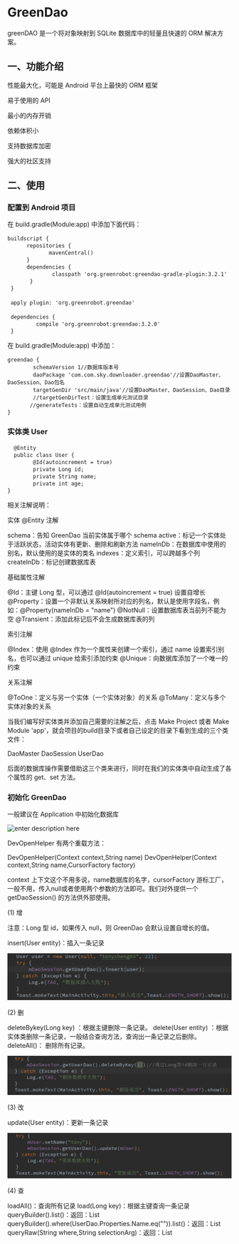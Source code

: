 # GreenDao

  greenDAO 是一个将对象映射到 SQLite 数据库中的轻量且快速的 ORM 解决方案。
  

## 一、功能介绍

   性能最大化，可能是  Android  平台上最快的  ORM  框架

   易于使用的 API

   最小的内存开销

   依赖体积小

   支持数据库加密

   强大的社区支持


## 二、使用

### 配置到 Android 项目

在  build.gradle(Module:app) 中添加下面代码：

```
buildscript { 
      repositories {
             mavenCentral()
      }
      dependencies {
              classpath 'org.greenrobot:greendao-gradle-plugin:3.2.1' 
       }
 }

 apply plugin: 'org.greenrobot.greendao'

 dependencies {
         compile 'org.greenrobot:greendao:3.2.0'
 }

```

在 build.gradle(Module:app) 中添加：

```
greendao {   
        schemaVersion 1//数据库版本号    
        daoPackage 'com.com.sky.downloader.greendao'//设置DaoMaster、DaoSession、Dao包名    
        targetGenDir 'src/main/java'//设置DaoMaster、DaoSession、Dao目录   
        //targetGenDirTest：设置生成单元测试目录    
       //generateTests：设置自动生成单元测试用例
}

```

###  实体类 User

 

```
  @Entity
  public class User {   
        @Id(autoincrement = true)   
        private Long id;   
        private String name;   
        private int age;
}

```

相关注解说明：

  实体 @Entity 注解

  schema：告知  GreenDao  当前实体属于哪个  schema
  active：标记一个实体处于活跃状态，活动实体有更新、删除和刷新方法
  nameInDb：在数据库中使用的别名，默认使用的是实体的类名
  indexes：定义索引，可以跨越多个列
  createInDb：标记创建数据库表

基础属性注解

  @Id：主键  Long  型，可以通过 @Id(autoincrement = true) 设置自增长
  @Property：设置一个非默认关系映射所对应的列名，默认是使用字段名，例如：@Property(nameInDb = "name")
  @NotNull：设置数据库表当前列不能为空
  @Transient：添加此标记后不会生成数据库表的列

索引注解

  @Index：使用 @Index 作为一个属性来创建一个索引，通过 name 设置索引别名，也可以通过 unique 给索引添加约束
  @Unique：向数据库添加了一个唯一的约束

关系注解

  @ToOne：定义与另一个实体（一个实体对象）的关系
  @ToMany：定义与多个实体对象的关系

当我们编写好实体类并添加自己需要的注解之后，点击 Make Project 或者 Make Module 'app'，就会项目的build目录下或者自己设定的目录下看到生成的三个类文件：

  DaoMaster
  DaoSession
  UserDao

后面的数据库操作需要借助这三个类来进行，同时在我们的实体类中自动生成了各个属性的  get、set 方法。



###  初始化 GreenDao

一般建议在 Application 中初始化数据库
 
![enter description here](./images/1536131731546.png)
 
 DevOpenHelper 有两个重载方法：

DevOpenHelper(Context context,String name)
DevOpenHelper(Context context,String name,CursorFactory factory)

context  上下文这个不用多说，name数据库的名字，cursorFactory 游标工厂，一般不用，传入null或者使用两个参数的方法即可。我们对外提供一个 getDaoSession() 的方法供外部使用。


(1)  增

  注意：Long 型 id，如果传入 null，则 GreenDao 会默认设置自增长的值。

  insert(User entity)：插入一条记录
 
   ![enter description here](https://github.com/SophieBryant/GreenDao/blob/master/zeng.png)
 

(2) 删

  deleteBykey(Long key) ：根据主键删除一条记录。
  delete(User entity) ：根据实体类删除一条记录，一般结合查询方法，查询出一条记录之后删除。
  deleteAll()： 删除所有记录。
 
  ![enter description here](https://github.com/SophieBryant/GreenDao/blob/master/shan.png)

(3) 改

  update(User entity)：更新一条记录

  ![enter description here](https://github.com/SophieBryant/GreenDao/blob/master/gai.png)

(4) 查
 
  loadAll()：查询所有记录
  load(Long key)：根据主键查询一条记录
  queryBuilder().list()：返回：List
  queryBuilder().where(UserDao.Properties.Name.eq("")).list()：返回：List
  queryRaw(String where,String selectionArg)：返回：List
